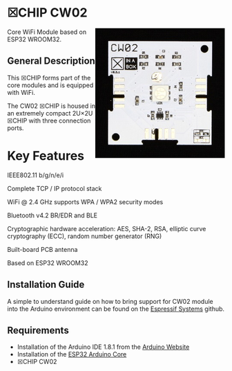 # ☒CHIP CW02
<img src="extras/CW02 V0.5.1.JPG" width="300" align="right">
Core WiFi Module based on ESP32 WROOM32.

## General Description

This ☒CHIP forms part of the core modules and is equipped with WiFi. 

The CW02 ☒CHIP is housed in an extremely compact 2U×2U ☒CHIP with three connection ports. 

# Key Features

IEEE802.11 b/g/n/e/i

Complete TCP / IP protocol stack

WiFi @ 2.4 GHz supports WPA / WPA2 security modes

Bluetooth v4.2 BR/EDR and BLE

Cryptographic hardware acceleration: AES, SHA-2, RSA, elliptic curve cryptography (ECC), random number generator (RNG)

Built-board PCB antenna

Based on ESP32 WROOM32

## Installation Guide

A simple to understand guide on how to bring support for CW02 module into the Arduino environment can be found on the [Espressif Systems](https://github.com/espressif/arduino-esp32) github.

## Requirements

- Installation of the Arduino IDE 1.8.1 from the [Arduino Website](https://www.arduino.cc/en/main/software)
- Installation of the [ESP32 Arduino Core](https://github.com/espressif/arduino-esp32)
- ☒CHIP CW02 

